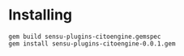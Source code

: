 # Installing

```
gem build sensu-plugins-citoengine.gemspec
gem install sensu-plugins-citoengine-0.0.1.gem
```
